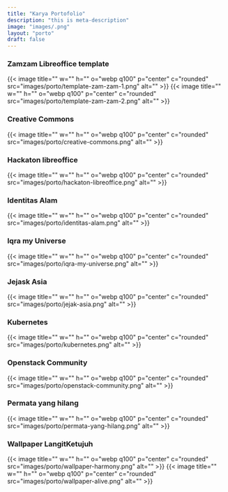 ```yaml
---
title: "Karya Portofolio"
description: "this is meta-description"
image: "images/.png"
layout: "porto"
draft: false
---
```

### Zamzam Libreoffice template
{{< image title="" w="" h="" o="webp q100" p="center" c="rounded" src="images/porto/template-zam-zam-1.png" alt="" >}}
{{< image title="" w="" h="" o="webp q100" p="center" c="rounded" src="images/porto/template-zam-zam-2.png" alt="" >}}

### Creative Commons
{{< image title="" w="" h="" o="webp q100" p="center" c="rounded" src="images/porto/creative-commons.png" alt="" >}}

### Hackaton libreoffice
{{< image title="" w="" h="" o="webp q100" p="center" c="rounded" src="images/porto/hackaton-libreoffice.png" alt="" >}}

### Identitas Alam
{{< image title="" w="" h="" o="webp q100" p="center" c="rounded" src="images/porto/identitas-alam.png" alt="" >}}

### Iqra my Universe
{{< image title="" w="" h="" o="webp q100" p="center" c="rounded" src="images/porto/iqra-my-universe.png" alt="" >}}

### Jejask Asia
{{< image title="" w="" h="" o="webp q100" p="center" c="rounded" src="images/porto/jejak-asia.png" alt="" >}}

### Kubernetes
{{< image title="" w="" h="" o="webp q100" p="center" c="rounded" src="images/porto/kubernetes.png" alt="" >}}

### Openstack Community
{{< image title="" w="" h="" o="webp q100" p="center" c="rounded" src="images/porto/openstack-community.png" alt="" >}}

### Permata yang hilang
{{< image title="" w="" h="" o="webp q100" p="center" c="rounded" src="images/porto/permata-yang-hilang.png" alt="" >}}

### Wallpaper LangitKetujuh
{{< image title="" w="" h="" o="webp q100" p="center" c="rounded" src="images/porto/wallpaper-harmony.png" alt="" >}}
{{< image title="" w="" h="" o="webp q100" p="center" c="rounded" src="images/porto/wallpaper-alive.png" alt="" >}}
